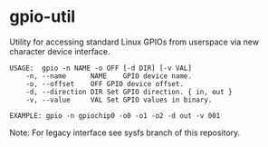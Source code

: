 # gpio-util
Utility for accessing standard Linux GPIOs from userspace via new character device interface.

```
USAGE:	gpio -n NAME -o OFF [-d DIR] [-v VAL]
	-n, --name      NAME	GPIO device name.
	-o, --offset    OFF	GPIO device offset.
	-d, --direction DIR	Set GPIO direction. { in, out }
	-v, --value     VAL	Set GPIO values in binary.

EXAMPLE: gpio -n gpiochip0 -o0 -o1 -o2 -d out -v 001
```

Note: For legacy interface see sysfs branch of this repository.
